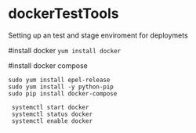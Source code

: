 # dockerTestTools
Setting up an test and stage enviroment for deploymets

#install docker
``` yum install docker ```

#install docker compose
```
sudo yum install epel-release
sudo yum install -y python-pip
sudo pip install docker-compose

 systemctl start docker 
 systemctl status docker
 systemctl enable docker
```
